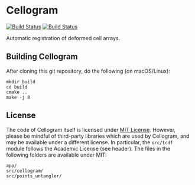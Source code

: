 # Cellogram

[![Build Status](https://travis-ci.com/cellogram/cellogram.svg?branch=master)](https://travis-ci.com/cellogram/cellogram)
[![Build Status](https://dev.azure.com/cellogram/cellogram/_apis/build/status/cellogram.cellogram?branchName=master)](https://dev.azure.com/cellogram/cellogram/_build/latest?definitionId=1&branchName=master)

Automatic registration of deformed cell arrays.

## Building Cellogram

After cloning this git repository, do the following (on macOS/Linux):

```
mkdir build
cd build
cmake ..
make -j 8
```

## License

The code of Cellogram itself is licensed under [MIT License](LICENSE). However, please be mindful of third-party libraries which are used by Cellogram, and may be available under a different license. In particular, the `src/tcdf` module follows the Academic License (see header). The files in the following folders are available under MIT:
```
app/
src/cellogram/
src/points_untangler/
```
